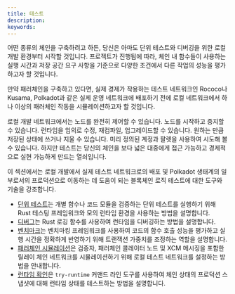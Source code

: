 ```yaml
---
title: 테스트
description:
keywords:
---
```


어떤 종류의 체인을 구축하려고 하든, 당신은 아마도 단위 테스트와 디버깅을 위한 로컬 개발 환경부터 시작할 것입니다.
프로젝트가 진행됨에 따라, 체인 내 함수들이 사용하는 실행 시간과 저장 공간 요구 사항을 기준으로 다양한 조건에서 다른 작업의 성능을 평가하고자 할 것입니다.

만약 패러체인을 구축하고 있다면, 실제 경제가 작용하는 테스트 네트워크인 Rococo나 Kusama, Polkadot과 같은 실제 운영 네트워크에 배포하기 전에 로컬 네트워크에서 하나 이상의 패러체인 작동을 시뮬레이션하고자 할 것입니다.

로컬 개발 네트워크에서는 노드를 완전히 제어할 수 있습니다.
노드를 시작하고 중지할 수 있습니다.
런타임을 임의로 수정, 재컴파일, 업그레이드할 수 있습니다.
원하는 만큼 저장된 상태에 쓰거나 지울 수 있습니다.
미리 정의된 계정과 팔렛을 사용하여 시도해 볼 수 있습니다.
하지만 테스트는 당신의 체인을 보다 넓은 대중에게 접근 가능하고 경제적으로 실현 가능하게 만드는 열쇠입니다.

이 섹션에서는 로컬 개발에서 실제 테스트 네트워크로의 배포 및 Polkadot 생태계의 일부로서의 프로덕션으로 이동하는 데 도움이 되는 블록체인 로직 테스트에 대한 도구와 기술을 강조합니다.

- [단위 테스트](/test/unit-testing)는 개별 함수나 코드 모듈을 검증하는 단위 테스트를 실행하기 위해 Rust 테스팅 프레임워크와 모의 런타임 환경을 사용하는 방법을 설명합니다.
- [디버그](/test/debug)는 Rust 로깅 함수를 사용하여 런타임을 디버깅하는 방법을 설명합니다.
- [벤치마크](/test/benchmark)는 벤치마킹 프레임워크를 사용하여 코드의 함수 호출 성능을 평가하고 실행 시간을 정확하게 반영하기 위해 트랜잭션 가중치를 조정하는 역할을 설명합니다.
- [패러체인 시뮬레이션](/test/simulate-parachains)은 검증자, 패러체인 콜레이터 노드 및 XCM 메시징을 포함한 릴레이 체인 네트워크를 시뮬레이션하기 위해 로컬 테스트 네트워크를 설정하는 방법을 안내합니다.
- [런타임 확인](/test/check-runtime/)은 `try-runtime` 커맨드 라인 도구를 사용하여 체인 상태의 프로덕션 스냅샷에 대해 런타임 상태를 테스트하는 방법을 설명합니다.